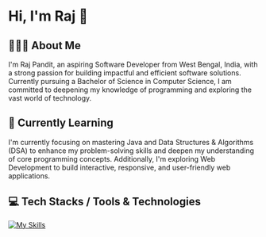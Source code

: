 # Hi, I'm Raj 👋

## 👨🏽‍💻 About Me
I'm Raj Pandit, an aspiring Software Developer from West Bengal, India, with a strong passion for building impactful and efficient software solutions. Currently pursuing a Bachelor of Science in Computer Science, I am committed to deepening my knowledge of programming and exploring the vast world of technology.

## 🔭 Currently Learning
I'm currently focusing on mastering Java and Data Structures & Algorithms (DSA) to enhance my problem-solving skills and deepen my understanding of core programming concepts. Additionally, I'm exploring Web Development to build interactive, responsive, and user-friendly web applications.

## 💻 Tech Stacks / Tools & Technologies
[![My Skills](https://skillicons.dev/icons?i=java,idea,windows,powershell&theme=light)](https://skillicons.dev)
